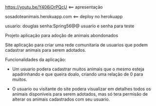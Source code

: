 https://youtu.be/Y406iOrPQcU              <== apresentação

sosadoteanimais.herokuapp.com                  <== deploy no herokuapp

usuario: douglas          senha:Spring56@@     usuario e senha para teste


Projeto aplicação para adoção de animais abondonados

Site aplicação para criar uma rede comunitaria de usuarios que podem cadastrar  animais para serem adotados.

Funcionalidades da aplicação:
- Um usuario podera cadastrar muitos animais que o mesmo esteja apadrinhando e que queira doalo, criando uma relação de 0 para muitos.

- O usuario ou visitante do site podera visualizar em detalhes todos os animais disponiveis para serem adotados, mas só tera permisão de alterar os animais cadastrados com seu usuario.  

